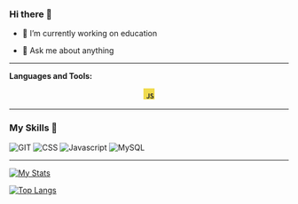 ### Hi there 👋

- 🔭 I’m currently working on education
<!-- - 🌱 I’m currently learning  -->
<!-- - 👯 I’m looking to collaborate on ... -->
<!-- - 🤔 I’m looking for help with ... -->
- 💬 Ask me about anything
<!-- - 📫 How to reach me: ... -->
<!-- - ⚡ Fun fact: ... -->

---

**Languages and Tools:**
<div align= "center" >
<code><img height="20" src="https://raw.githubusercontent.com/github/explore/80688e429a7d4ef2fca1e82350fe8e3517d3494d/topics/javascript/javascript.png"></code>

</div>

---

### My Skills 🚀
![GIT](https://img.shields.io/badge/git-%3776AB.svg?style=for-the-badge&logo=git&logoColor=white&color=F05032)
![CSS](https://img.shields.io/badge/css3-%1572B6.svg?style=for-the-badge&logo=css3&logoColor=white&color=1572B6)
![Javascript](https://img.shields.io/badge/javscript-%F7DF1E.svg?style=for-the-badge&logo=javascript&logoColor=black&color=F7DF1E)
![MySQL](https://img.shields.io/badge/mysql-%4479A1.svg?style=for-the-badge&logo=mysql&logoColor=white&color=4479A1)

----

[![My Stats](https://github-readme-stats.vercel.app/api?username=ToniCalfim&show_icons=true&theme=radical)](https://github.com/ToniCalfim/github-readme-stats)

[![Top Langs](https://github-readme-stats.vercel.app/api/top-langs/?username=ToniCalfim&theme=cobalt)](https://github.com/ToniCalfim/github-readme-stats)
